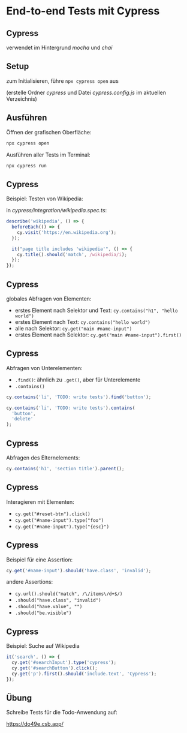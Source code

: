 # End-to-end Tests mit Cypress

## Cypress

verwendet im Hintergrund _mocha_ und _chai_

## Setup

zum Initialisieren, führe `npx cypress open` aus

(erstelle Ordner _cypress_ und Datei _cypress.config.js_ im aktuellen Verzeichnis)

## Ausführen

Öffnen der grafischen Oberfläche:

```bash
npx cypress open
```

Ausführen aller Tests im Terminal:

```bash
npx cypress run
```

## Cypress

Beispiel: Testen von Wikipedia:

in _cypress/integration/wikipedia.spec.ts_:

```js
describe('wikipedia', () => {
  beforeEach(() => {
    cy.visit('https://en.wikipedia.org');
  });

  it("page title includes 'wikipedia'", () => {
    cy.title().should('match', /wikipedia/i);
  });
});
```

## Cypress

globales Abfragen von Elementen:

- erstes Element nach Selektor und Text: `cy.contains("h1", "hello world")`
- erstes Element nach Text: `cy.contains("hello world")`
- alle nach Selektor: `cy.get("main #name-input")`
- erstes Element nach Selektor: `cy.get("main #name-input").first()`

## Cypress

Abfragen von Unterelementen:

- `.find()`: ähnlich zu `.get()`, aber für Unterelemente
- `.contains()`

```js
cy.contains('li', 'TODO: write tests').find('button');
```

```js
cy.contains('li', 'TODO: write tests').contains(
  'button',
  'delete'
);
```

## Cypress

Abfragen des Elternelements:

```js
cy.contains('h1', 'section title').parent();
```

## Cypress

Interagieren mit Elementen:

- `cy.get("#reset-btn").click()`
- `cy.get("#name-input").type("foo")`
- `cy.get("#name-input").type("{esc}")`

## Cypress

Beispiel für eine Assertion:

```js
cy.get('#name-input').should('have.class', 'invalid');
```

andere Assertions:

- `cy.url().should("match", /\/items\/d+$/)`
- `.should("have.class", "invalid")`
- `.should("have.value", "")`
- `.should("be.visible")`

## Cypress

Beispiel: Suche auf Wikipedia

```js
it('search', () => {
  cy.get('#searchInput').type('cypress');
  cy.get('#searchButton').click();
  cy.get('p').first().should('include.text', 'Cypress');
});
```

## Übung

Schreibe Tests für die Todo-Anwendung auf:

https://do49e.csb.app/
